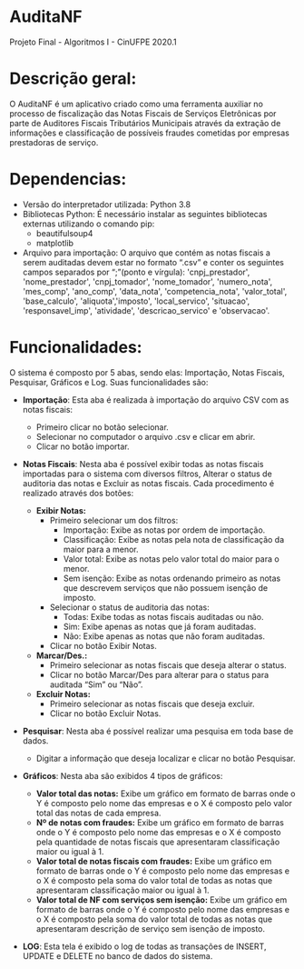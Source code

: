 # AuditaNF
 Projeto Final - Algoritmos I - CinUFPE 2020.1


# Descrição geral:

O AuditaNF é um aplicativo criado como uma ferramenta auxiliar no processo de fiscalização das Notas Fiscais de Serviços Eletrônicas por parte de Auditores Fiscais Tributários Municipais através da extração de informações e classificação de possíveis fraudes cometidas por empresas prestadoras de serviço.

# Dependencias:

- Versão do interpretador utilizada: Python 3.8 
- Bibliotecas Python: É necessário instalar as seguintes bibliotecas externas utilizando o comando pip:
	- beautifulsoup4
	- matplotlib
- Arquivo para importação: O arquivo que contém as notas fiscais a serem auditadas devem estar no formato “.csv” e conter os seguintes campos separados por “;”(ponto e vírgula): 'cnpj_prestador', 'nome_prestador', 'cnpj_tomador', 'nome_tomador', 'numero_nota', 'mes_comp', 'ano_comp', 'data_nota', 'competencia_nota', 'valor_total', 'base_calculo', 'aliquota','imposto', 'local_servico', 'situacao', 'responsavel_imp', 'atividade', 'descricao_servico' e 'observacao'.


# Funcionalidades:

O sistema é composto por 5 abas, sendo elas: Importação, Notas Fiscais, Pesquisar, Gráficos e Log. Suas funcionalidades são:

- **Importação**: Esta aba é realizada à importação do arquivo CSV com as notas fiscais:
	- Primeiro clicar no botão selecionar.
	- Selecionar no computador o arquivo .csv e clicar em abrir.
	- Clicar no botão importar.
	
- **Notas Fiscais**: Nesta aba é possível exibir todas as notas fiscais importadas para o sistema com diversos filtros, Alterar o status de auditoria das notas e Excluir as notas fiscais. Cada procedimento é realizado através dos botões:
	- **Exibir Notas:**
		- Primeiro selecionar um dos filtros:
			- Importação: Exibe as notas por ordem de importação.
			- Classificação: Exibe as notas pela nota de classificação da maior para a menor.
			- Valor total: Exibe as notas pelo valor total do maior para o menor.
			- Sem isenção: Exibe as notas ordenando primeiro as notas que descrevem serviços que não possuem isenção de imposto.
		- Selecionar o status de auditoria das notas:
			- Todas: Exibe todas as notas fiscais auditadas ou não.
			- Sim: Exibe apenas as notas que já foram auditadas.
			- Não: Exibe apenas as notas que não foram auditadas.
		- Clicar no botão Exibir Notas.
	- **Marcar/Des.:**
		- Primeiro selecionar as notas fiscais que deseja alterar o status.
		- Clicar no botão Marcar/Des para alterar para o status para auditada “Sim” ou “Não”.
	- **Excluir Notas:**
		- Primeiro selecionar as notas fiscais que deseja excluir.
		- Clicar no botão Excluir Notas.
- **Pesquisar**: Nesta aba é possível realizar uma pesquisa em toda base de dados.
	- Digitar a informação que deseja localizar e clicar no botão Pesquisar.
	
- **Gráficos**: Nesta aba são exibidos 4 tipos de gráficos:
	- **Valor total das notas:** Exibe um gráfico em formato de barras onde o Y é composto pelo nome das empresas e o X é composto pelo valor total das notas de cada empresa.
	- **Nº de notas com fraudes:** Exibe um gráfico em formato de barras onde o Y é composto pelo nome das empresas e o X é composto pela quantidade de notas fiscais que apresentaram classificação maior ou igual à 1.
	- **Valor total de notas fiscais com fraudes:** Exibe um gráfico em formato de barras onde o Y é composto pelo nome das empresas e o X é composto pela soma do valor total de todas as notas que apresentaram classificação maior ou igual à 1.
	- **Valor total de NF com serviços sem isenção:** Exibe um gráfico em formato de barras onde o Y é composto pelo nome das empresas e o X é composto pela soma do valor total de todas as notas que apresentaram descrição de serviço sem isenção de imposto.
	
- **LOG**: Esta tela é exibido o log de todas as transações de INSERT, UPDATE e DELETE no banco de dados do sistema.